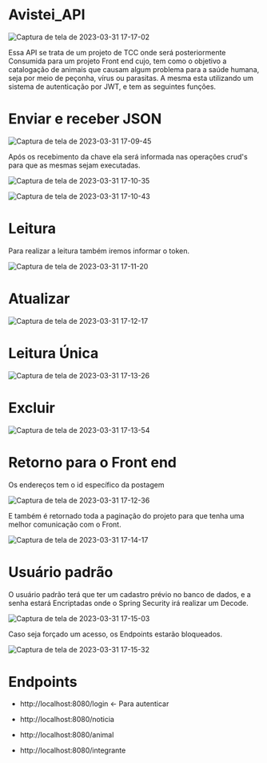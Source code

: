 # Avistei_API

![Captura de tela de 2023-03-31 17-17-02](https://user-images.githubusercontent.com/96485637/229222379-334d572f-c8d4-4b5f-9521-bda9ec376e31.png)

Essa API se trata de um projeto de TCC onde será posteriormente Consumida para um projeto Front end cujo, 
tem como o objetivo a catalogação de animais que causam algum problema para a saúde humana, seja por meio de
peçonha, vírus ou parasitas. A mesma esta utilizando um sistema de autenticação por JWT, e tem as seguintes funções.

# Enviar e receber JSON

![Captura de tela de 2023-03-31 17-09-45](https://user-images.githubusercontent.com/96485637/229223333-cda64215-b943-4301-8306-d31df537d945.png)

Após os recebimento da chave ela será informada nas operações crud's para que as mesmas sejam executadas. 

![Captura de tela de 2023-03-31 17-10-35](https://user-images.githubusercontent.com/96485637/229223505-e12ac12b-a47b-486f-9836-fbfe1d9cc305.png)

![Captura de tela de 2023-03-31 17-10-43](https://user-images.githubusercontent.com/96485637/229223560-5d555bcf-2e20-44c9-8749-5bf87c497026.png)

# Leitura

Para realizar a leitura também iremos informar o token.

![Captura de tela de 2023-03-31 17-11-20](https://user-images.githubusercontent.com/96485637/229223725-eec0bf81-3369-415b-8da5-ce6e3f529121.png)


# Atualizar

![Captura de tela de 2023-03-31 17-12-17](https://user-images.githubusercontent.com/96485637/229223901-b6958b46-144e-4189-856e-0899976cfc69.png)

# Leitura Única

![Captura de tela de 2023-03-31 17-13-26](https://user-images.githubusercontent.com/96485637/229223988-aa4a82bc-8eea-401e-9d92-979a8b1f0be5.png)

# Excluir 

![Captura de tela de 2023-03-31 17-13-54](https://user-images.githubusercontent.com/96485637/229224105-7c4bf481-a8a8-4d06-8141-8508a0096803.png)


# Retorno para o Front end

Os endereços tem o id específico da postagem


![Captura de tela de 2023-03-31 17-12-36](https://user-images.githubusercontent.com/96485637/229224261-19aa98c2-d5f3-468c-ba80-2f56e9c36b5c.png)

E também é retornado toda a paginação do projeto para que tenha uma melhor comunicação com o Front.

![Captura de tela de 2023-03-31 17-14-17](https://user-images.githubusercontent.com/96485637/229224394-1cf75e8b-03ba-4be1-a73b-9f784f7ff1d6.png)


# Usuário padrão 

O usuário padrão terá que ter um cadastro prévio no banco de dados, e a senha estará Encriptadas onde o Spring Security irá realizar
um Decode.

![Captura de tela de 2023-03-31 17-15-03](https://user-images.githubusercontent.com/96485637/229224698-6e955b30-5af6-42db-9417-4098d2d0b9d5.png)

Caso seja forçado um acesso, os Endpoints estarão bloqueados.

![Captura de tela de 2023-03-31 17-15-32](https://user-images.githubusercontent.com/96485637/229224829-1a944535-e67c-4fa1-8bbe-5cfd1afc4a10.png)


# Endpoints

* http://localhost:8080/login <- Para autenticar

* http://localhost:8080/noticia

* http://localhost:8080/animal

* http://localhost:8080/integrante





